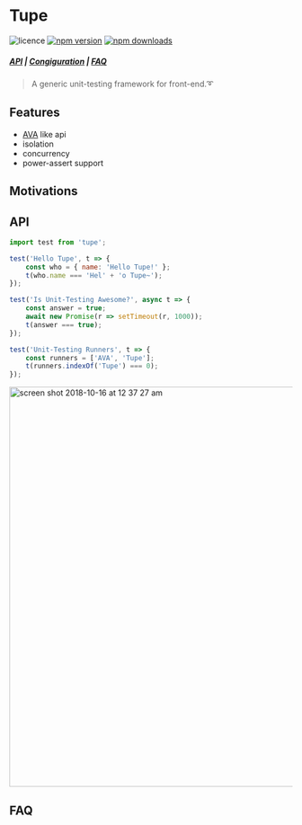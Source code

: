 # Tupe

<!-- Badges -->
![licence](https://badgen.net/badge/licence/MIT/blue)
[![npm version](https://badgen.net/npm/v/tupe)](https://www.npmjs.com/package/tupe)
[![npm downloads](https://badgen.net/npm/dm/tupe)](https://www.npmjs.com/package/tupe)

##### [API](#api) | [Congiguration](#configuration) | [FAQ](#faq)

> A generic unit-testing framework for front-end.➰ 

## Features
- [AVA](https://github.com/avajs/ava) like api
- isolation
- concurrency
- power-assert support

## Motivations


## API

```javascript
import test from 'tupe';

test('Hello Tupe', t => {
    const who = { name: 'Hello Tupe!' };
    t(who.name === 'Hel' + 'o Tupe~');
});

test('Is Unit-Testing Awesome?', async t => {
    const answer = true;
    await new Promise(r => setTimeout(r, 1000));
    t(answer === true);
});

test('Unit-Testing Runners', t => {
    const runners = ['AVA', 'Tupe'];
    t(runners.indexOf('Tupe') === 0);
});
```

<img width="712" alt="screen shot 2018-10-16 at 12 37 27 am" src="https://user-images.githubusercontent.com/6291986/46964846-c5380c00-d0db-11e8-8a77-d85d45565188.png">

## FAQ

